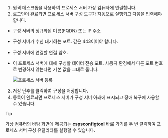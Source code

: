 1. 원격 데스크톱을 사용하여 프로세스 서버 가상 컴퓨터에 연결합니다.
2. 로그인이 완료되면 프로세스 서버 구성 도구가 자동으로 실행되고 다음을 입력해야 합니다.
  * 구성 서버의 정규화된 이름(FQDN) 또는 IP 주소
  * 구성 서버가 수신 대기하는 포트. 값은 443이어야 합니다.
  * 구성 서버에 연결할 연결 암호.
  * 이 프로세스 서버에 대해 구성할 데이터 전송 포트. 사용자 환경에서 다른 포트 번호로 변경하지 않는다면 기본 값을 그대로 둡니다.

    ![프로세스 서버 등록](./media/site-recovery-vmware-register-process-server/register-ps.png)
3. 저장 단추를 클릭하여 구성을 저장합니다.
4. 등록이 완료되면 프로세스 서버가 구성 서버 아래에 표시되고 장애 복구에 사용할 수 있습니다.

> [!TIP]
> 가상 컴퓨터의 바탕 화면에 제공되는 **cspsconfigtool** 바로 가기를 두 번 클릭하여 프로세스 서버 구성 유틸리티를 실행할 수 있습니다.


<!--HONumber=Feb17_HO1-->


